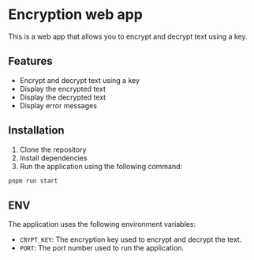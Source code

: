 # Encryption web app

This is a web app that allows you to encrypt and decrypt text using a key.

## Features

- Encrypt and decrypt text using a key
- Display the encrypted text
- Display the decrypted text
- Display error messages

## Installation

1. Clone the repository
2. Install dependencies
3. Run the application using the following command:

```bash
pnpm run start 
```

## ENV

The application uses the following environment variables:

- `CRYPT_KEY`: The encryption key used to encrypt and decrypt the text.
- `PORT`: The port number used to run the application.
